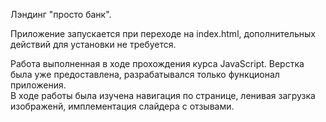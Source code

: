 Лэндинг "просто банк".

Приложение запускается при переходе на index.html, дополнительных действий для установки не требуется. 

Работа выполненная в ходе прохождения курса JavaScript. Верстка была уже предоставлена, разрабатывался только функционал приложения.<br>
В ходе работы была изучена навигация по странице, ленивая загрузка изображенй, имплементация слайдера с отзывами. 
